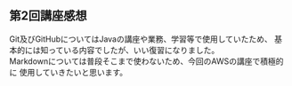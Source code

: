 ## 第2回講座感想
Git及びGitHubについてはJavaの講座や業務、学習等で使用していたため、
基本的には知っている内容でしたが、いい復習になりました。  
Markdownについては普段そこまで使わないため、今回のAWSの講座で積極的に
使用していきたいと思います。
